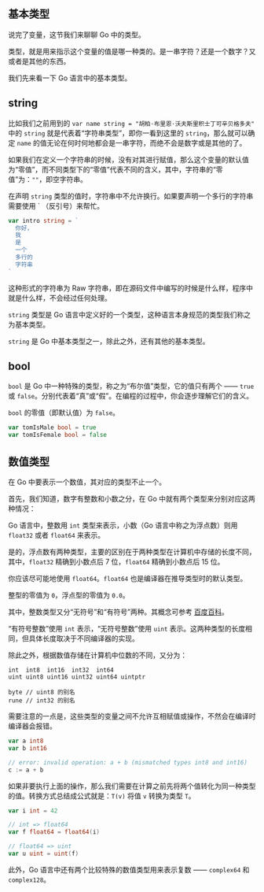 ## 基本类型

说完了变量，这节我们来聊聊 Go 中的类型。

类型，就是用来指示这个变量的值是哪一种类的。是一串字符？还是一个数字？又或者是其他的东西。

我们先来看一下 Go 语言中的基本类型。

## string

比如我们之前用到的 `var name string = "胡柏·布里恩·沃夫斯里积士丁可辛贝格多夫"` 中的 `string` 就是代表着“字符串类型”，即你一看到这里的 `string`，那么就可以确定 `name` 的值无论在何时何地都会是一串字符，而绝不会是数字或是其他的了。

如果我们在定义一个字符串的时候，没有对其进行赋值，那么这个变量的默认值为“零值”，而不同类型下的“零值”代表不同的含义，其中，字符串的“零值”为：`""`，即空字符串。

在声明 `string` 类型的值时，字符串中不允许换行。如果要声明一个多行的字符串需要使用 \` （反引号）来帮忙。

```go
var intro string = `
  你好，
  我
  是
  一个
  多行的
  字符串
`
```

这种形式的字符串为 Raw 字符串，即在源码文件中编写的时候是什么样，程序中就是什么样，不会经过任何处理。

`string` 类型是 Go 语言中定义好的一个类型，这种语言本身规范的类型我们称之为基本类型。

`string` 是 Go 中基本类型之一，除此之外，还有其他的基本类型。

## bool

`bool` 是 Go 中一种特殊的类型，称之为“布尔值”类型，它的值只有两个 —— `true` 或 `false`。分别代表着“真”或“假”。在编程的过程中，你会逐步理解它们的含义。

`bool` 的零值（即默认值）为 `false`。

```go
var tomIsMale bool = true
var tomIsFemale bool = false
```

## 数值类型

在 Go 中要表示一个数值，其对应的类型不止一个。

首先，我们知道，数字有整数和小数之分，在 Go 中就有两个类型来分别对应这两种情况：

Go 语言中，整数用 `int` 类型来表示，小数（Go 语言中称之为浮点数）则用 `float32` 或者 `float64` 来表示。

是的，浮点数有两种类型，主要的区别在于两种类型在计算机中存储的长度不同，其中，`float32` 精确到小数点后 7 位，`float64` 精确到小数点后 15 位。

你应该尽可能地使用 `float64`。`float64` 也是编译器在推导类型时的默认类型。

整型的零值为 `0`，浮点型的零值为 `0.0`。

其中，整数类型又分“无符号”和“有符号”两种。其概念可参考 [百度百科](https://baike.baidu.com/item/%E6%97%A0%E7%AC%A6%E5%8F%B7%E6%95%B4%E6%95%B0/9203544)。

“有符号整数”使用 `int` 表示，“无符号整数”使用 `uint` 表示。这两种类型的长度相同，但具体长度取决于不同编译器的实现。

除此之外，根据数值存储在计算机中位数的不同，又分为：

```
int  int8  int16  int32  int64
uint uint8 uint16 uint32 uint64 uintptr

byte // uint8 的别名
rune // int32 的别名
```

需要注意的一点是，这些类型的变量之间不允许互相赋值或操作，不然会在编译时编译器会报错。

```go
var a int8
var b int16

// error: invalid operation: a + b (mismatched types int8 and int16)
c := a + b
```

如果非要执行上面的操作，那么我们需要在计算之前先将两个值转化为同一种类型的值。转换方式总结成公式就是：`T(v)` 将值 `v` 转换为类型 `T`。

```go
var i int = 42

// int => float64
var f float64 = float64(i)

// float64 => uint
var u uint = uint(f)
```

此外，Go 语言中还有两个比较特殊的数值类型用来表示复数 —— `complex64` 和 `complex128`。
